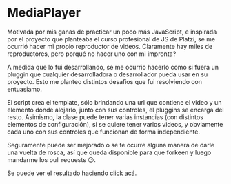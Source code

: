 # MediaPlayer

Motivada por mis ganas de practicar un poco más JavaScript, e inspirada por el proyecto que planteaba el curso profesional de JS de Platzi, se me ocurrió hacer mi propio reproductor de videos.
Claramente hay miles de reproductores, pero porqué no hacer uno con mi impronta?

A medida que lo fui desarrollando, se me ocurrio hacerlo como si fuera un pluggin que cualquier desarrolladora o desarrollador pueda usar en su proyecto. Esto me planteo distintos desafios que fui resolviendo con entuasiamo.

El script crea el template, sólo brindando una url que contiene el video y un elemento dónde alojarlo, junto con sus controles, el pluggins se encarga del resto. Asimismo, la clase puede tener varias instancias (con distintos elementos de configuración), si se quiere tener varios videos, y obviamente cada uno con sus controles que funcionan de forma independiente.

Seguramente puede ser mejorado o se te ocurre alguna manera de darle una vuelta de rosca, así que queda disponible para que forkeen y luego mandarme los pull requests 😉.

Se puede ver el resultado haciendo [click acá](http://test.gisehaag.com/mediaplayer/).
